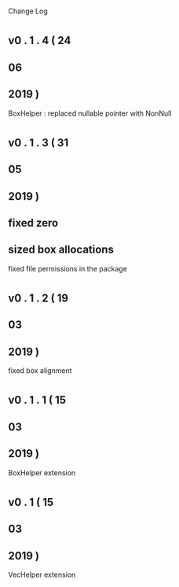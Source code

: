 #
Change
Log
#
#
v0
.
1
.
4
(
24
-
06
-
2019
)
-
BoxHelper
:
replaced
nullable
pointer
with
NonNull
#
#
v0
.
1
.
3
(
31
-
05
-
2019
)
-
fixed
zero
-
sized
box
allocations
-
fixed
file
permissions
in
the
package
#
#
v0
.
1
.
2
(
19
-
03
-
2019
)
-
fixed
box
alignment
#
#
v0
.
1
.
1
(
15
-
03
-
2019
)
-
BoxHelper
extension
#
#
v0
.
1
(
15
-
03
-
2019
)
-
VecHelper
extension
